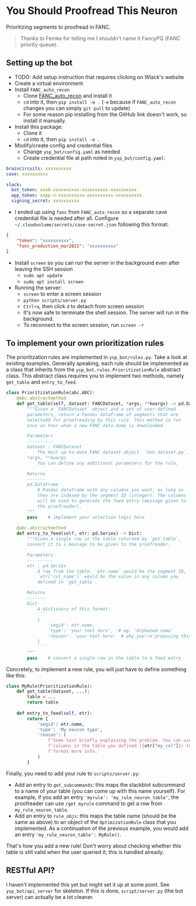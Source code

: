 # You Should Proofread This Neuron

Prioritizing segments to proofread in FANC.

> Thanks to Femke for telling me I shouldn't name it FancyPQ (FANC priority queue).

## Setting up the bot
- TODO: Add setup instruction that requires clicking on Wlack's website
- Create a virtual environment
- Install `FANC_auto_recon`
  - Clone [FANC_auto_recon](https://github.com/htem/FANC_auto_recon/tree/main/fanc) and install it
  - `cd` into it, then `pip install -e .` (`-e` because if `FANC_auto_recon` changes you can simply `git pull` to update)
  - For some reason pip installing from the GitHub link doesn't work, so install it manually.
- Install this package:
  - Clone it
  - `cd` into it, then `pip install -e .`
- Modify/create config and credential files
  - Change `ysp_bot/config.yaml` as needed
  - Create credential file at path noted in `ysp_bot/config.yaml`:
```YAML
braincircuits: xxxxxxxxxx
cave: xxxxxxxxxx

slack:
  bot_token: xoxb-xxxxxxxxxx-xxxxxxxxxx-xxxxxxxxxx
  app_token: xapp-x-xxxxxxxxxx-xxxxxxxxxx-xxxxxxxxxx
  signing_secret: xxxxxxxxxx
```
  - I ended up using `fanc` from `FANC_auto_recon` so a separate cave credential file is needed after all. Configure `~/.cloudvolume/secrets/cave-secret.json` following this format:
```JSON
{
    "token": "xxxxxxxxxx",
    "fanc_production_mar2021": "xxxxxxxxxx"
}
```
- Install `screen` so you can run the server in the background even after leaving the SSH session
  - `sudo apt update`
  - `sudo apt install screen`
- Running the server:
  - `screen` to enter a screen session
  - `python scripts/server.py`
  - `Ctrl+a`, then click `d` to detach from screen session
  - It's now safe to terminate the shell session. The server will run in the background.
  - To reconnect to the screen session, run `screen -r`

## To implement your own prioritization rules
The prioritization rules are implemented in `ysp_bot/rules.py`. Take a look at existing examples. Generally speaking, each rule should be implemented as a class that inherits from the `ysp_bot.rules.PrioritizationRule` abstract class. This abstract class requires you to implement two methods, namely `get_table` and `entry_to_feed`.
```Python
class PrioritizationRule(abc.ABC):
    @abc.abstractmethod
    def get_table(self, dataset: FANCDataset, *args, **kwargs) -> pd.DataFrame:
        """Given a `FANCDataset` object and a set of user-defined
        parameters, return a Pandas dataframe of segments that are
        selectedd for proofreading by this rule. This method is run
        once an hour when a new FANC data dump is downloaded.

        Parameters
        ----------
        dataset : FANCDataset
            The most up-to-date FANC dataset object. `See dataset.py`.
        *args, **kwargs
            You can define any additional parameters for the rule.

        Returns
        -------
        pd.DataFrame
            A Pandas dataframe with any columns you want, as long as
            they are indexed by the segment ID (integer). The columns
            will be used to generate the feed entry (message given to
            the proofreader).
        """
        pass    # implement your selection logic here
            
    @abc.abstractmethod
    def entry_to_feed(self, etr: pd.Series) -> Dict:
        """Given a single row in the table returned by `get_table`,
        convert it to a message to be given to the proofreader.

        Parameters
        ----------
        etr : pd.Series
            A row from the table. `etr.name` would be the segment ID,
            `etr['col_name']` would be the value in any column you
            defined in `get_table`. 

        Returns
        -------
        Dict
            A dictionary of this format:
            ```
            {
                'segid': etr.name,
                'type': 'your text here',  # eg. 'Orphaned soma'
                'reason': 'your text here'  # why you're proposing this segment
            }
            ```
        """
        pass    # convert a single row in the table to a feed entry
```

Concretely, to implement a new rule, you will just have to define something like this:
```Python
class MyRule(PrioritizationRule):
    def get_table(dataset, ...):
        table = ...
        return table
    
    def entry_to_feed(self, etr):
        return {
            'segid': etr.name,
            'type': 'My neuron type',
            'reason': (
                f'Some text briefly explaining the problem. You can use '
                f'columns in the table you defined ({etr["my_col"]}) to '
                f'format more info.'
            )
        }
```

Finally, you need to add your rule to `scripts/server.py`:
- Add an entry to `get_subcommands`: this maps the slackblot subcommand to a name of your table (you can come up with this name yourself). For example, if you add an entry `'myrule': 'my_rule_neuron_table'`, the proofreader can use `/get myrule` command to get a row from `my_rule_neuron_table`.
- Add an entry to `rule_objs`: this maps the table name (should be the same as above) to an object of the `OptimizationRule` class that you implemented. As a continuation of the previous example, you would add an entry `'my_rule_neuron_table': MyRule()`.

That's how you add a new rule! Don't worry about checking whether this table is still valid when the user queried it; this is handled already.

## RESTful API?
I haven't implemented this yet but might set it up at some point. See `ysp_bot/api_server` for skeleton. If this is done, `script/server.py` (the bot server) can actually be a lot cleaner.
